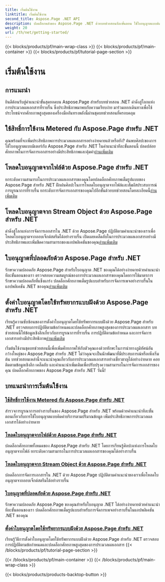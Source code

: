 ```yaml
---
title: เริ่มต้นใช้งาน
linktitle: เริ่มต้นใช้งาน
second_title: Aspose.Page .NET API
description: ปลดล็อกพลังของ Aspose.Page .NET ด้วยบทช่วยสอนทีละขั้นตอน ใช้ใบอนุญาตแบบคิดค่าบริการตามปริมาณข้อมูล โหลดจากไฟล์หรือสตรีม ใบอนุญาตที่ปลอดภัย และอื่นๆ
weight: 20
url: /th/net/getting-started/
---
```


{{< blocks/products/pf/main-wrap-class >}}
{{< blocks/products/pf/main-container >}}
{{< blocks/products/pf/tutorial-page-section >}}

# เริ่มต้นใช้งาน

## การแนะนำ

ยินดีต้อนรับสู่คำแนะนำขั้นสุดยอดบน Aspose.Page สำหรับบทช่วยสอน .NET ดำดิ่งสู่โลกแห่งการประมวลผลเอกสารที่ราบรื่น ซึ่งประสิทธิภาพมาพบกับความเรียบง่าย มาร่วมออกเดินทางเพื่อใช้ประโยชน์จากศักยภาพสูงสุดของเครื่องมืออันทรงพลังนี้ผ่านชุดบทช่วยสอนที่ครอบคลุม

## ใช้สิทธิ์การใช้งาน Metered กับ Aspose.Page สำหรับ .NET
 คุณพร้อมที่จะเพิ่มประสิทธิภาพการประมวลผลเอกสารอย่างง่ายดายแล้วหรือยัง? ค้นพบศิลปะของการใช้ใบอนุญาตแบบมิเตอร์กับ Aspose.Page สำหรับ .NET ในคำแนะนำทีละขั้นตอนนี้ ปลดปล่อยศักยภาพในการจัดการเอกสารอย่างมีประสิทธิภาพและคุ้มค่า[อ่านเพิ่มเติม](./apply-metered-license/)

## โหลดใบอนุญาตจากไฟล์ด้วย Aspose.Page สำหรับ .NET
ยกระดับความสามารถในการประมวลผลเอกสารของคุณโดยปลดล็อกศักยภาพเต็มรูปแบบของ Aspose.Page สำหรับ .NET ฝึกฝนศิลปะในการโหลดใบอนุญาตจากไฟล์และสัมผัสประสบการณ์การบูรณาการที่ราบรื่น ยกระดับการจัดการเอกสารของคุณไปอีกขั้นด้วยบทช่วยสอนโดยละเอียดนี้[อ่านเพิ่มเติม](./load-license-from-file/)

## โหลดใบอนุญาตจาก Stream Object ด้วย Aspose.Page สำหรับ .NET
 ดำดิ่งสู่โลกแห่งการจัดการเอกสารใน .NET ด้วย Aspose.Page ปฏิบัติตามคำแนะนำของเราเพื่อโหลดใบอนุญาตจากออบเจ็กต์สตรีมได้อย่างราบรื่น เปิดเผยเคล็ดลับในการประมวลผลเอกสารอย่างมีประสิทธิภาพและเพิ่มขีดความสามารถของแอปพลิเคชันของคุณ[อ่านเพิ่มเติม](./load-license-from-stream-object/)

## ใบอนุญาตที่ปลอดภัยด้วย Aspose.Page สำหรับ .NET
 รักษาความปลอดภัย Aspose.Page สำหรับใบอนุญาต .NET ของคุณได้อย่างง่ายดายด้วยคำแนะนำทีละขั้นตอนของเรา ตรวจสอบความสมบูรณ์ของการประมวลผลเอกสารของคุณโดยการใช้มาตรการรักษาความปลอดภัยที่แข็งแกร่ง ปลดล็อกศักยภาพเต็มรูปแบบสำหรับการจัดการเพจอย่างราบรื่นในแอปพลิเคชัน .NET ของคุณ[อ่านเพิ่มเติม](./secure-license/)

## ตั้งค่าใบอนุญาตโดยใช้ทรัพยากรแบบฝังด้วย Aspose.Page สำหรับ .NET
เรียนรู้ความซับซ้อนของการตั้งค่าใบอนุญาตโดยใช้ทรัพยากรแบบฝังด้วย Aspose.Page สำหรับ .NET ตรวจสอบการปฏิบัติตามข้อกำหนดและปลดล็อกศักยภาพสูงสุดของการประมวลผลเอกสาร บทช่วยสอนนี้ให้ข้อมูลเชิงลึกเกี่ยวกับการบูรณาการที่ราบรื่น การปฏิบัติตามข้อกำหนด และการจัดการเอกสารอย่างมีประสิทธิภาพ[อ่านเพิ่มเติม](./set-license-using-embedded-resource/)

เริ่มต้นใช้งานชุดบทช่วยสอนนี้เพื่อเพิ่มศักยภาพให้กับตัวคุณเองด้วยทักษะในการนำทางภูมิทัศน์อันกว้างใหญ่ของ Aspose.Page สำหรับ .NET ไม่ว่าคุณจะเป็นนักพัฒนาที่มีประสบการณ์หรือเพิ่งเริ่มต้น บทช่วยสอนเหล่านี้จะแนะนำคุณเกี่ยวกับการประมวลผลเอกสารอย่างเชี่ยวชาญได้อย่างง่ายดาย คอยติดตามข้อมูลเชิงลึก เคล็ดลับ และคำแนะนำเพิ่มเติมเพื่อปรับปรุงความสามารถในการจัดการเอกสารของคุณ ปลดล็อกศักยภาพของ Aspose.Page สำหรับ .NET วันนี้!
## บทแนะนำการเริ่มต้นใช้งาน
### [ใช้สิทธิ์การใช้งาน Metered กับ Aspose.Page สำหรับ .NET](./apply-metered-license/)
สำรวจการบูรณาการอย่างราบรื่นของ Aspose.Page สำหรับ .NET พร้อมด้วยคำแนะนำทีละขั้นตอนเกี่ยวกับการใช้ใบอนุญาตแบบคิดค่าบริการตามปริมาณข้อมูล เพิ่มประสิทธิภาพการประมวลผลเอกสารได้อย่างง่ายดาย
### [โหลดใบอนุญาตจากไฟล์ด้วย Aspose.Page สำหรับ .NET](./load-license-from-file/)
ปลดล็อกศักยภาพทั้งหมดของ Aspose.Page สำหรับ .NET โดยการเรียนรู้ศิลปะแห่งการโหลดใบอนุญาตจากไฟล์ ยกระดับความสามารถในการประมวลผลเอกสารของคุณได้อย่างราบรื่น
### [โหลดใบอนุญาตจาก Stream Object ด้วย Aspose.Page สำหรับ .NET](./load-license-from-stream-object/)
ปลดล็อกการจัดการเอกสารใน .NET ด้วย Aspose.Page ปฏิบัติตามคำแนะนำของเราเพื่อโหลดใบอนุญาตจากออบเจ็กต์สตรีมได้อย่างราบรื่น
### [ใบอนุญาตที่ปลอดภัยด้วย Aspose.Page สำหรับ .NET](./secure-license/)
รักษาความปลอดภัย Aspose.Page ของคุณสำหรับใบอนุญาต .NET ได้อย่างง่ายดายด้วยคำแนะนำทีละขั้นตอนของเรา ปลดล็อกศักยภาพเต็มรูปแบบสำหรับการจัดการเพจอย่างราบรื่นในแอปพลิเคชัน .NET ของคุณ
### [ตั้งค่าใบอนุญาตโดยใช้ทรัพยากรแบบฝังด้วย Aspose.Page สำหรับ .NET](./set-license-using-embedded-resource/)
เรียนรู้วิธีการตั้งค่าใบอนุญาตโดยใช้ทรัพยากรแบบฝังด้วย Aspose.Page สำหรับ .NET ตรวจสอบการปฏิบัติตามข้อกำหนดและปลดล็อกศักยภาพสูงสุดของการประมวลผลเอกสาร
{{< /blocks/products/pf/tutorial-page-section >}}

{{< /blocks/products/pf/main-container >}}
{{< /blocks/products/pf/main-wrap-class >}}

{{< blocks/products/products-backtop-button >}}
